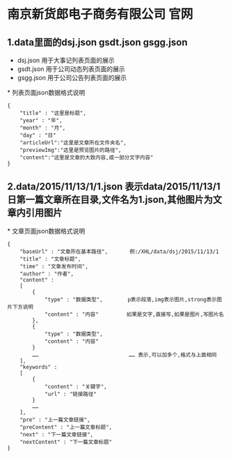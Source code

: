 # 南京新货郎电子商务有限公司 官网

## 1.data里面的dsj.json   gsdt.json   gsgg.json

 - dsj.json 用于大事记列表页面的展示
 - gsdt.json 用于公司动态列表页面的展示
 - gsgg.json 用于公司公告列表页面的展示
 
 \* 列表页面json数据格式说明
 
    {
        "title" : "这里是标题",
        "year" : "年",
        "month" : "月",
        "day" : "日"
        "articleUrl":"这里是文章所在文件夹名",
        "previewImg":"这里是预览图片的路径",
        "content":"这里是文章的大致内容,或一部分文字内容"
    }
    

## 2.data/2015/11/13/1/1.json 表示data/2015/11/13/1日第一篇文章所在目录,文件名为1.json,其他图片为文章内引用图片

\* 文章页面json数据格式说明

    {
        "baseUrl" : "文章所在基本路径",       例:/XHL/data/dsj/2015/11/13/1
        "title" : "文章标题",
        "time" : "文章发布时间",
        "author" : "作者",
        "content" : 
        [
            {
                "type" : "数据类型",        p表示段落,img表示图片,strong表示图片下方说明
                "content" : "内容"         如果是文字,直接写,如果是图片,写图片名
            },
            {
                "type" : "数据类型",        
                "content" : "内容"         
            }
            ……                             …… 表示,可以加多个,格式与上面相同
        ],
        "keywords" : 
        [
            {
                "content" : "关键字",
                "url" : "链接路径"
            }
            ……
        ],
        "pre" : "上一篇文章链接",
        "preContent" : "上一篇文章标题",
        "next" : "下一篇文章链接",
        "nextContent" : "下一篇文章标题"
    }


   